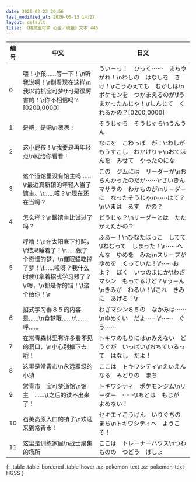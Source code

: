 ```yaml
---
date: 2020-02-23 20:56
last_modified_at: 2020-05-13 14:27
layout: default
title: 《精灵宝可梦 心金／魂银》文本 445
---
```

| 编号 | 中文 | 日文 |
| ---- | ---- | ---- |
| 0 | 喂！小孩……等一下！\n听我说啊！\r别看现在这样\n我以前抓宝可梦\f可是很厉害的！\r你不相信吗？[0200,0000] | うい－っ！　ひっく⋯⋯　まちやがれ！\nわしの　はなしを　きけ！\rこうみえても　むかしは\nポケモンを　つかまえるのが\fうまかったんじゃ！\rしんじて　くれるかの？[0200,0000] |
| 1 | 是吧，是吧\n嗯嗯！ | そうじゃろ　そうじゃろ\nうんうん |
| 2 | 这小屁孩！\r我要是再年轻点\n就给你看看！ | なにを　こわっぱ　が！\rわしが　もうすこし　わかけりゃ\nおてほんを　みせて　やったのにな |
| 3 | 这个道馆里没有馆主吗……\r最近真新镇的年轻人当了馆主。\r……哎？\n现在还在当吗？ | この　ジムには　リ－ダ－が\nおらんかったのだが⋯⋯\rさいきん　マサラの　わかものが\nリ－ダ－に　なったそうじゃ\r⋯⋯はて？\nいまは　るす　かの？ |
| 4 | 怎么样？\n跟馆主比试过了吗？ | どうじゃ？\nリ－ダ－とは　たたかえたかの？ |
| 5 | 呼噜！\n在太阳底下打盹，\f结果睡着了！\r……做了个奇怪的梦，\n催眠貘吃掉了梦！\f……哎呀？我什么时候\f拿着招式学习器了？\r嗯，\n都是你的错！\f这个给你！\r | ふあ－！\nひなたぼっこ　してて\fねむって　しまった！\r⋯⋯へんな　ゆめを　みた\nスリ－プが　ゆめを　くっていた！\f⋯⋯およ？　ぼく　いつのまにか\fわざマシン　もってるけど？\rう－ん\nきみが　わるい！\fこれ　きみに　あげる！\r |
| 6 | 招式学习器８５的内容是……\n食梦哦……\f……呼…… | わざマシン８５の　なかみは⋯⋯\nゆめくい　だよ⋯⋯\f⋯⋯　ぐう⋯⋯ |
| 7 | 在常青森林里有许多看不见的洞口，\n小心别掉下去哦！ | トキワのもりには\nみえない　どうぐが　いっぱい\fおちているって　はなし　だよ！ |
| 8 | 这里是常青市\n永远翠绿的小镇 | ここは　トキワシティ\nえいえんなる　みどりの　まち |
| 9 | 常青市　宝可梦道馆\n馆主　……\f之后的读不出来了！ | トキワシティ　ポケモンジム\nリ－ダ－　⋯⋯\fあとは　もじが　よめない！ |
| 10 | 石英高原入口的镇子\n欢迎来到常青市！ | セキエイこうげん　いりぐちの　まち\nトキワシティへ　ようこそ！ |
| 11 | 这里是训练家屋\n战士聚集的场所 | ここは　トレ－ナ－ハウス\nつわものの　つどう　ばしょ |
{: .table .table-bordered .table-hover .xz-pokemon-text .xz-pokemon-text-HGSS }